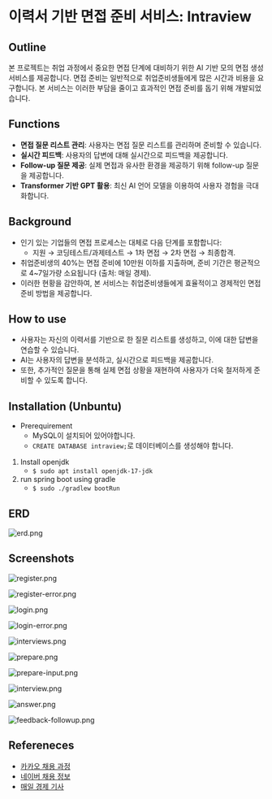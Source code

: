 # 이력서 기반 면접 준비 서비스: Intraview

## Outline

본 프로젝트는 취업 과정에서 중요한 면접 단계에 대비하기 위한 AI 기반 모의 면접 생성 서비스를 제공합니다. 면접 준비는 일반적으로 취업준비생들에게 많은 시간과 비용을 요구합니다. 본 서비스는 이러한 부담을 줄이고 효과적인 면접 준비를 돕기 위해 개발되었습니다.

## Functions

- **면접 질문 리스트 관리**: 사용자는 면접 질문 리스트를 관리하며 준비할 수 있습니다.
- **실시간 피드백**: 사용자의 답변에 대해 실시간으로 피드백을 제공합니다.
- **Follow-up 질문 제공**: 실제 면접과 유사한 환경을 제공하기 위해 follow-up 질문을 제공합니다.
- **Transformer 기반 GPT 활용**: 최신 AI 언어 모델을 이용하여 사용자 경험을 극대화합니다.

## Background

- 인기 있는 기업들의 면접 프로세스는 대체로 다음 단계를 포함합니다:
    - 지원 → 코딩테스트/과제테스트 → 1차 면접 → 2차 면접 → 최종합격.
- 취업준비생의 40%는 면접 준비에 10만원 이하를 지출하며, 준비 기간은 평균적으로 4~7일가량 소요됩니다 (출처: 매일 경제).
- 이러한 현황을 감안하여, 본 서비스는 취업준비생들에게 효율적이고 경제적인 면접 준비 방법을 제공합니다.

## How to use

- 사용자는 자신의 이력서를 기반으로 한 질문 리스트를 생성하고, 이에 대한 답변을 연습할 수 있습니다.
- AI는 사용자의 답변을 분석하고, 실시간으로 피드백을 제공합니다.
- 또한, 추가적인 질문을 통해 실제 면접 상황을 재현하여 사용자가 더욱 철저하게 준비할 수 있도록 합니다.

## Installation (Unbuntu)

- Prerequirement
    - MySQL이 설치되어 있어야합니다.
    - `CREATE DATABASE intraview;`로 데이터베이스를 생성해야 합니다.
1. Install openjdk
    - `$ sudo apt install openjdk-17-jdk`
2. run spring boot using gradle
    - `$ sudo ./gradlew bootRun`

## ERD

![erd.png](./screenshots/erd.png)

## Screenshots

![register.png](./screenshots/register.png)

![register-error.png](./screenshots/register-error.png)

![login.png](./screenshots/login.png)

![login-error.png](./screenshots/login-error.png)

![interviews.png](./screenshots/interviews.png)

![prepare.png](./screenshots/prepare.png)

![prepare-input.png](./screenshots/prepare-input.png)

![interview.png](./screenshots/interview.png)

![answer.png](./screenshots/answer.png)

![feedback-followup.png](./screenshots/feedback-followup.png)

## Refereneces

- [카카오 채용 과정](https://careers.kakao.com/process)
- [네이버 채용 정보](https://recruit.navercorp.com/micro/teamnaver/tech)
- [매일 경제 기사](https://www.mk.co.kr/news/society/10684116)
